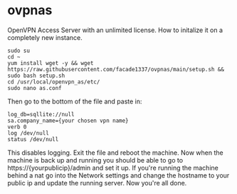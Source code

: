 # ovpnas
OpenVPN Access Server with an unlimited license. 
How to initalize it on a completely new instance.

```
sudo su
cd ~
yum install wget -y && wget https://raw.githubusercontent.com/facade1337/ovpnas/main/setup.sh && sudo bash setup.sh
cd /usr/local/openvpn_as/etc/
sudo nano as.conf
```
Then go to the bottom of the file and paste in:
```
log_db=sqllite://null
sa.company_name={your chosen vpn name}
verb 0
log /dev/null
status /dev/null
```
This disables logging. Exit the file and reboot the machine.
Now when the machine is back up and running you should be able to go to
https://{yourpublicip}/admin and set it up. If you're running the machine behind a nat go into the Network settings and change the hostname to your public ip and update the running server.
Now you're all done.
